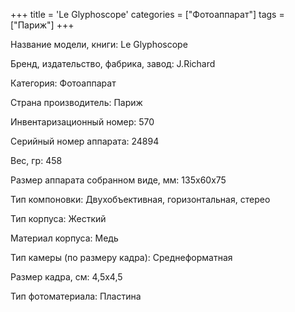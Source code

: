 +++
title = 'Le Glyphoscope'
categories = ["Фотоаппарат"]
tags = ["Париж"]
+++

Название модели, книги: Le Glyphoscope

Бренд, издательство, фабрика, завод: J.Richard

Категория: Фотоаппарат

Страна производитель: Париж

Инвентаризационный номер: 570

Серийный номер аппарата: 24894

Вес, гр: 458

Размер аппарата  собранном виде, мм: 135x60x75

Тип компоновки: Двухобъективная, горизонтальная, стерео

Тип корпуса: Жесткий

Материал корпуса: Медь

Тип камеры (по размеру кадра): Среднеформатная

Размер кадра, см: 4,5х4,5

Тип фотоматериала: Пластина

